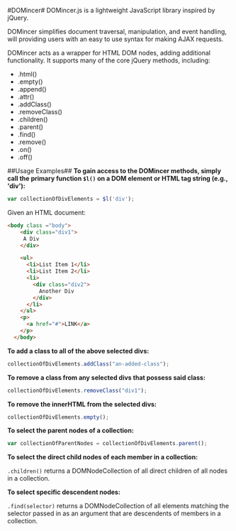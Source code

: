 #DOMincer#
DOMincer.js is a lightweight JavaScript library inspired by jQuery.

DOMincer simplifies document traversal, manipulation, and event handling, will providing users with an easy to use syntax for making AJAX requests.

DOMincer acts as a wrapper for HTML DOM nodes, adding additional functionality. It supports many of the core jQuery methods, including:

- .html()
- .empty()
- .append()
- .attr()
- .addClass()
- .removeClass()
- .children()
- .parent()
- .find()
- .remove()
- .on()
- .off()

##Usage Examples##
**To gain access to the DOMincer methods, simply call the primary function ``` $l() ``` on a DOM element or HTML tag string (e.g., 'div'):**
```javascript
var collectionOfDivElements = $l('div');
```

Given an HTML document:
```html
<body class ="body">
    <div class="div1">
     A Div
    </div>

    <ul>
      <li>List Item 1</li>
      <li>List Item 2</li>
      <li>
        <div class="div2">
          Another Div
        </div>
      </li>
    </ul>
    <p>
      <a href="#">LINK</a>
    </p>
  </body>
```

**To add a class to all of the above selected divs:**
```javascript
collectionOfDivElements.addClass("an-added-class");
```

**To remove a class from any selected divs that possess said class:**
```javascript
collectionOfDivElements.removeClass("div1");
```

**To remove the innerHTML from the selected divs:**
```javascript
collectionOfDivElements.empty();
```

**To select the parent nodes of a collection:**
```javascript
var collectionOfParentNodes = collectionOfDivElements.parent();
```

**To select the direct child nodes of each member in a collection:**

```.children()``` returns a DOMNodeCollection of all direct children of all nodes in a collection.

**To select specific descendent nodes:**

```.find(selector)``` returns a DOMNodeCollection of all elements matching the selector passed in as an argument that are descendents of members in a collection.


